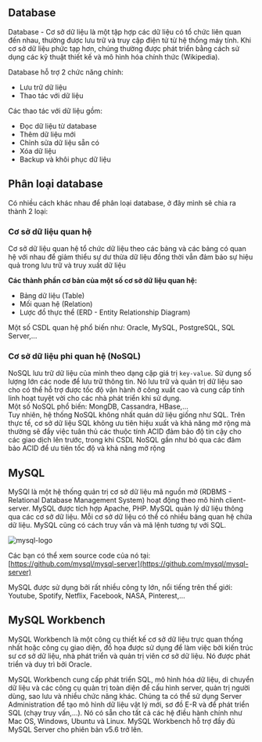 ## Database
Database - Cơ sở dữ liệu là một tập hợp các dữ liệu có tổ chức liên quan đến nhau, thường được lưu trữ và truy cập điện tử từ hệ thống máy tính. Khi cơ sở dữ liệu phức tạp hơn, chúng thường được phát triển bằng cách sử dụng các kỹ thuật thiết kế và mô hình hóa chính thức (Wikipedia).  

Database hỗ trợ 2 chức năng chính: 
- Lưu trữ dữ liệu  
- Thao tác với dữ liệu  

Các thao tác với dữ liệu gồm:  
- Đọc dữ liệu từ database  
- Thêm dữ liệu mới
- Chỉnh sửa dữ liệu sẵn có  
- Xóa dữ liệu  
- Backup và khôi phục dữ liệu  

## Phân loại database  
Có nhiều cách khác nhau để phân loại database, ở đây mình sẽ chia ra thành 2 loại:  

### Cơ sở dữ liệu quan hệ
Cơ sở dữ liệu quan hệ tổ chức dữ liệu theo các bảng và các bảng có quan hệ với nhau để giảm thiểu sự dư thừa dữ liệu đồng thời vẫn đảm bảo sự hiệu quả trong lưu trữ và truy xuất dữ liệu

**Các thành phần cơ bản của một số cơ sở dữ liệu quan hệ:**  
- Bảng dữ liệu (Table)  
- Mối quan hệ (Relation)  
- Lược đồ thực thể (ERD - Entity Relationship Diagram)  

Một số CSDL quan hệ phổ biến như: Oracle, MySQL, PostgreSQL, SQL Server,...  

### Cơ sở dữ liệu phi quan hệ (NoSQL)
NoSQL lưu trữ dữ liệu của mình theo dạng cặp giá trị `key-value`. Sử dụng số lượng lớn các node để lưu trữ thông tin. Nó lưu trữ và quản trị dữ liệu sao cho có thể hỗ trợ được tốc độ vận hành ở công xuất cao và cung cấp tính linh hoạt tuyệt vời cho các nhà phát triển khi sử dụng.  
Một số NoSQL phổ biến: MongDB, Cassandra, HBase,...  
Tuy nhiên, hệ thống NoSQL không nhất quán dữ liệu giống như SQL. Trên thực tế, cơ sở dữ liệu SQL không ưu tiên hiệu xuất và khả năng mở rộng mà thường sẽ đẩy việc tuân thủ các thuộc tính ACID đảm bảo độ tin cậy cho các giao dịch lên trước, trong khi CSDL NoSQL gần như bỏ qua các đảm bảo ACID để ưu tiên tốc độ và khả năng mở rộng  

## MySQL
MySQl là một hệ thống quản trị cơ sở dữ liệu mã nguồn mở (RDBMS - Relational Database Management System) hoạt động theo mô hình client-server. MySQL được tích hợp Apache, PHP. MySQL quản lý dữ liệu thông qua các cơ sở dữ liệu. Mỗi cơ sở dữ liệu có thể có nhiều bảng quan hệ chứa dữ liệu. MySQL cũng có cách truy vấn và mã lệnh tương tự với SQL.  


![mysql-logo](https://media.techmaster.vn/api/static/bq0a8rs51co78aldi4p0/NCgwtBEQ)

Các bạn có thể xem source code của nó tại: [https://github.com/mysql/mysql-server](https://github.com/mysql/mysql-server)  

MySQL được sử dụng bởi rất nhiều công ty lớn, nổi tiếng trên thế giới: Youtube, Spotify, Netflix, Facebook, NASA, Pinterest,...    

## MySQL Workbench

MySQL Workbench là một công cụ thiết kế cơ sở dữ liệu trực quan thống nhất hoặc công cụ giao diện, đồ họa được sử dụng để làm việc bởi kiến trúc sư cơ sở dữ liệu, nhà phát triển và quản trị viên cơ sở dữ liệu. Nó được phát triển và duy trì bởi Oracle.   

MySQL Workbench cung cấp phát triển SQL, mô hình hóa dữ liệu, di chuyển dữ liệu và các công cụ quản trị toàn diện để cấu hình server, quản trị người dùng, sao lưu và nhiều chức năng khác. Chúng ta có thể sử dụng Server Administration để tạo mô hình dữ liệu vật lý mới, sơ đồ E-R và để phát triển SQL (chạy truy vấn,…). Nó có sẵn cho tất cả các hệ điều hành chính như Mac OS, Windows, Ubuntu và Linux. MySQL Workbench hỗ trợ đầy đủ MySQL Server cho phiên bản v5.6 trở lên. 